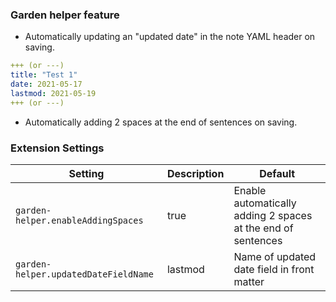 ### Garden helper feature  
- Automatically updating an "updated date" in the note YAML header on saving.

```yaml  
+++ (or ---)  
title: "Test 1"  
date: 2021-05-17  
lastmod: 2021-05-19  
+++ (or ---)  
```  

- Automatically adding 2 spaces at the end of sentences on saving.

### Extension Settings  
| Setting                              | Description | Default                                                      |  
| ------------------------------------ | ----------- | ------------------------------------------------------------ |  
| `garden-helper.enableAddingSpaces`   | true        | Enable automatically adding 2 spaces at the end of sentences |  
| `garden-helper.updatedDateFieldName` | lastmod     | Name of updated date field in front matter                   |  